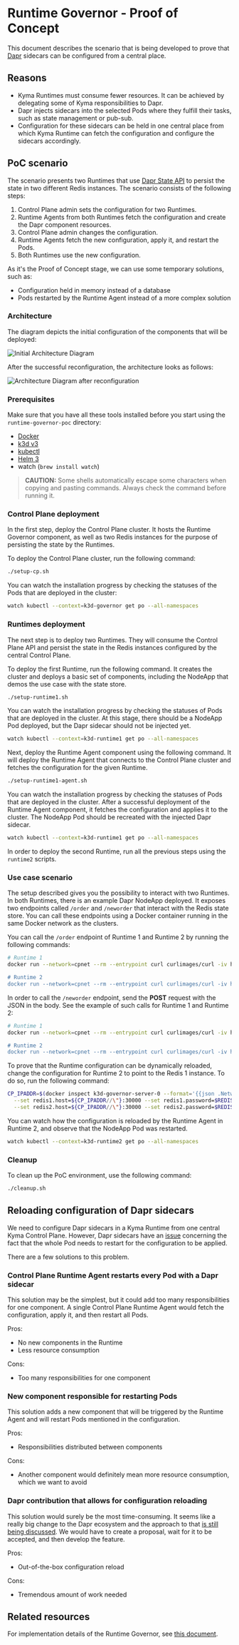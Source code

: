 # Runtime Governor - Proof of Concept

This document describes the scenario that is being developed to prove that [Dapr](https://dapr.io/) sidecars can be configured from a central place.

## Reasons

- Kyma Runtimes must consume fewer resources. It can be achieved by delegating some of Kyma responsibilities to Dapr.
- Dapr injects sidecars into the selected Pods where they fulfill their tasks, such as state management or pub-sub.
- Configuration for these sidecars can be held in one central place from which Kyma Runtime can fetch the configuration and configure the sidecars accordingly.

## PoC scenario

The scenario presents two Runtimes that use [Dapr State API](https://github.com/dapr/docs/blob/master/reference/api/state_api.md) to persist the state in two different Redis instances. The scenario consists of the following steps:

1. Control Plane admin sets the configuration for two Runtimes.
2. Runtime Agents from both Runtimes fetch the configuration and create the Dapr component resources.
3. Control Plane admin changes the configuration.
4. Runtime Agents fetch the new configuration, apply it, and restart the Pods.
5. Both Runtimes use the new configuration.

As it's the Proof of Concept stage, we can use some temporary solutions, such as:
- Configuration held in memory instead of a database
- Pods restarted by the Runtime Agent instead of a more complex solution

### Architecture

The diagram depicts the initial configuration of the components that will be deployed:

![Initial Architecture Diagram](./assets/governor-poc-stage-1.svg)

After the successful reconfiguration, the architecture looks as follows:

![Architecture Diagram after reconfiguration](./assets/governor-poc-stage-2.svg)

### Prerequisites

Make sure that you have all these tools installed before you start using the `runtime-governor-poc` directory:
- [Docker](https://www.docker.com/)
- [k3d v3](https://github.com/rancher/k3d)
- [kubectl](https://kubernetes.io/docs/tasks/tools/install-kubectl/)
- [Helm 3](https://helm.sh/)
- watch (`brew install watch`)

> **CAUTION:** Some shells automatically escape some characters when copying and pasting commands. Always check the command before running it.

### Control Plane deployment

In the first step, deploy the Control Plane cluster. It hosts the Runtime Governor component, as well as two Redis instances for the purpose of persisting the state by the Runtimes.

To deploy the Control Plane cluster, run the following command:

```bash
./setup-cp.sh
```

You can watch the installation progress by checking the statuses of the Pods that are deployed in the cluster:

```bash
watch kubectl --context=k3d-governor get po --all-namespaces
```

### Runtimes deployment

The next step is to deploy two Runtimes. They will consume the Control Plane API and persist the state in the Redis instances configured by the central Control Plane.

To deploy the first Runtime, run the following command. It creates the cluster and deploys a basic set of components, including the NodeApp that demos the use case with the state store.

```bash
./setup-runtime1.sh
```

You can watch the installation progress by checking the statuses of Pods that are deployed in the cluster. At this stage, there should be a NodeApp Pod deployed, but the Dapr sidecar should not be injected yet.

```bash
watch kubectl --context=k3d-runtime1 get po --all-namespaces
```

Next, deploy the Runtime Agent component using the following command. It will deploy the Runtime Agent that connects to the Control Plane cluster and fetches the configuration for the given Runtime.

```bash
./setup-runtime1-agent.sh
```

You can watch the installation progress by checking the statuses of Pods that are deployed in the cluster. After a successful deployment of the Runtime Agent component, it fetches the configuration and applies it to the cluster. The NodeApp Pod should be recreated with the injected Dapr sidecar.

```bash
watch kubectl --context=k3d-runtime1 get po --all-namespaces
```

In order to deploy the second Runtime, run all the previous steps using the `runtime2` scripts.

### Use case scenario

The setup described gives you the possibility to interact with two Runtimes. In both Runtimes, there is an example Dapr NodeApp deployed. It exposes two endpoints called `/order` and `/neworder` that interact with the Redis state store.
You can call these endpoints using a Docker container running in the same Docker network as the clusters.

You can call the `/order` endpoint of Runtime 1 and Runtime 2 by running the following commands:

```bash
# Runtime 1
docker run --network=cpnet --rm --entrypoint curl curlimages/curl -iv http://${$(docker inspect k3d-runtime1-server-0 --format='{{json .NetworkSettings.Networks.cpnet.IPAddress}}')//\"}/order

# Runtime 2
docker run --network=cpnet --rm --entrypoint curl curlimages/curl -iv http://${$(docker inspect k3d-runtime2-server-0 --format='{{json .NetworkSettings.Networks.cpnet.IPAddress}}')//\"}/order
```

In order to call the `/neworder` endpoint, send the **POST** request with the JSON in the body. See the example of such calls for Runtime 1 and Runtime 2:

```bash
# Runtime 1
docker run --network=cpnet --rm --entrypoint curl curlimages/curl -iv http://${$(docker inspect k3d-runtime1-server-0 --format='{{json .NetworkSettings.Networks.cpnet.IPAddress}}')//\"}/neworder -d '{"data": {"orderId":"foo"}}' -H "Content-Type: application/json"

# Runtime 2
docker run --network=cpnet --rm --entrypoint curl curlimages/curl -iv http://${$(docker inspect k3d-runtime2-server-0 --format='{{json .NetworkSettings.Networks.cpnet.IPAddress}}')//\"}/neworder -d '{"data": {"orderId":"bar"}}' -H "Content-Type: application/json"
```

To prove that the Runtime configuration can be dynamically reloaded, change the configuration for Runtime 2 to point to the Redis 1 instance. To do so, run the following command:

```bash
CP_IPADDR=$(docker inspect k3d-governor-server-0 --format='{{json .NetworkSettings.Networks.cpnet.IPAddress}}'); REDIS1_PASSWORD=$(kubectl --context=k3d-governor get secret -n redis1-system redis -ojsonpath='{.data.redis-password}' | base64 -d) helm --kube-context=k3d-governor upgrade -i cp-governor -n cp-poc ./governor/chart \
  --set redis1.host=${CP_IPADDR//\"}:30000 --set redis1.password=$REDIS1_PASSWORD \
  --set redis2.host=${CP_IPADDR//\"}:30000 --set redis2.password=$REDIS1_PASSWORD
```

You can watch how the configuration is reloaded by the Runtime Agent in Runtime 2, and observe that the NodeApp Pod was restarted.

```bash
watch kubectl --context=k3d-runtime2 get po --all-namespaces
```

### Cleanup

To clean up the PoC environment, use the following command:

```bash
./cleanup.sh
```

## Reloading configuration of Dapr sidecars

We need to configure Dapr sidecars in a Kyma Runtime from one central Kyma Control Plane. However, Dapr sidecars have an [issue](https://github.com/dapr/dapr/issues/1172) concerning the fact that the whole Pod needs to restart for the configuration to be applied.

There are a few solutions to this problem.

### Control Plane Runtime Agent restarts every Pod with a Dapr sidecar

This solution may be the simplest, but it could add too many responsibilities for one component. A single Control Plane Runtime Agent would fetch the configuration, apply it, and then restart all Pods.

Pros:
- No new components in the Runtime
- Less resource consumption

Cons:
- Too many responsibilities for one component

### New component responsible for restarting Pods

This solution adds a new component that will be triggered by the Runtime Agent and will restart Pods mentioned in the configuration.

Pros:
- Responsibilities distributed between components

Cons:
- Another component would definitely mean more resource consumption, which we want to avoid

### Dapr contribution that allows for configuration reloading

This solution would surely be the most time-consuming. It seems like a really big change to the Dapr ecosystem and the approach to that [is still being discussed](https://github.com/dapr/dapr/issues/1172#issuecomment-610568718). We would have to create a proposal, wait for it to be accepted, and then develop the feature.

Pros:
- Out-of-the-box configuration reload

Cons:
- Tremendous amount of work needed

## Related resources

For implementation details of the Runtime Governor, see [this document](./runtime-governor-poc/governor/README.md).
